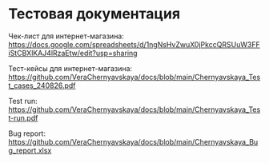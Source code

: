 # Тестовая документация

Чек-лист для интернет-магазина: 
<https://docs.google.com/spreadsheets/d/1ngNsHvZwuX0jPkccQRSUuW3FFiStCBXlKAJ4lRzaEtw/edit?usp=sharing>

Тест-кейсы для интернет-магазина:
<https://github.com/VeraChernyavskaya/docs/blob/main/Chernyavskaya_Test_cases_240826.pdf>

Test run:
<https://github.com/VeraChernyavskaya/docs/blob/main/Chernyavskaya_Test-run.pdf>

Bug report:
<https://github.com/VeraChernyavskaya/docs/blob/main/Chernyavskaya_Bug_report.xlsx>
